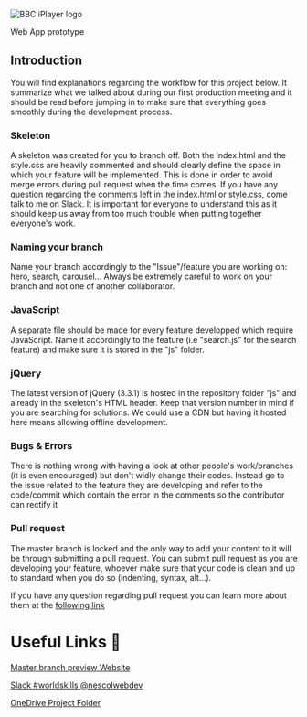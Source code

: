 

![BBC iPlayer logo](https://upload.wikimedia.org/wikipedia/en/0/05/BBC_iPlayer_logo.svg)

Web App prototype

## Introduction
You will find explanations regarding the workflow for this project below. It summarize what we talked about during our first production meeting and it should be read before jumping in to make sure that everything goes smoothly during the development process.

### Skeleton
A skeleton was created for you to branch off. Both the index.html and the style.css are heavily commented and should clearly define the space in which your feature will be implemented. This is done in order to avoid merge errors during pull request when the time comes. If you have any question regarding the comments left in the index.html or style.css, come talk to me on Slack. It is important for everyone to understand this as it should keep us away from too much trouble when putting together everyone's work.

### Naming your branch
Name your branch accordingly to the "Issue"/feature you are working on: hero, search, carousel... Always be extremely careful to work on your branch and not one of another collaborator.

### JavaScript
 A separate file should be made for every feature developped which require JavaScript. Name it accordingly to the feature (i.e "search.js" for the search feature) and make sure it is stored in the "js" folder.

### jQuery
The latest version of jQuery (3.3.1) is hosted in the repository folder "js" and already in the skeleton's HTML header. Keep that version number in mind if you are searching for solutions. We could use a CDN but having it hosted here means allowing offline development.

### Bugs & Errors
There is nothing wrong with having a look at other people's work/branches (it is even encouraged) but don't widly change their codes. Instead go to the issue related to the feature they are developing and refer to the code/commit which contain the error in the comments so the contributor can rectify it

### Pull request
The master branch is locked and the only way to add your content to it will be through submitting a pull request. You can submit pull request as you are developing your feature, whoever make sure that your code is clean and up to standard when you do so (indenting, syntax, alt...).

If you have any question regarding pull request you can learn more about them at the [following link](https://help.github.com/articles/creating-a-pull-request-from-a-fork/)

# Useful Links  :link:

[Master branch preview Website](https://gfrcsd.github.io/BBC-iPlayer/)

[Slack #worldskills @nescolwebdev](https://nescolwebdev.slack.com/)

[OneDrive Project Folder](https://nescol-my.sharepoint.com/:f:/g/personal/30058089_nescol_ac_uk/EvzvF0nxvoJEtWpL2O9qAPgBwHpsNhQPa5geHdNE4o-E9w?e=MJchg5)

